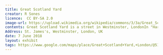 ```yaml
---
title: Great Scotland Yard
creator: R Sones
licence:  CC BY-SA 2.0
image-url: https://upload.wikimedia.org/wikipedia/commons/3/3a/Great_Scotland_Yard_SW1_-_geograph.org.uk_-_1623573.jpg
contents: Great Scotland Yard is a street in Westminster, LondonIn "Harry Potter and the Half-Blood Prince" , when Harry and Mr. Weasley went to a hearing for using magic in front of Muggles, they entered the Ministry of Magic through a red telephone booth here. In "Harry Potter and the Order of the Phoenix", Weasley also took Harry through here to enter the Ministry of Magic and attend disciplinary hearings.The point of entry into the Ministry of Magic is at the junction of Scotland Square and Great Scotland Yard. Unfortunately, the red telephone booth is only a filming prop. If visitors come to sightseeing, they will not see the red telephone booth.
Address: St. James's, Westminster, London, UK
date: 7 June 2018
layout: exhibit
tags: https://www.google.com/maps/place/Great+Scotland+Yard,+London/@51.5063501,-0.1279579,17z/data=!3m1!4b1!4m5!3m4!1s0x487604cf07b5bca7:0x6bc6e7b25853dff8!8m2!3d51.5063501!4d-0.1257692
---
```

